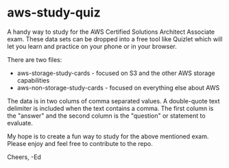 # aws-study-quiz
A handy way to study for the AWS Certified Solutions Architect Associate exam.  These data sets can be dropped into a free tool like Quizlet which will let you learn and practice on your phone or in your browser.

There are two files:
* aws-storage-study-cards - focused on S3 and the other AWS storage capabilities
* aws-non-storage-study-cards - focused on everything else about AWS

The data is in two colums of comma separated values.  A double-quote text delimiter is included when the text contains a comma.  The first column is the "answer" and the second column is the "question" or statement to evaluate.

My hope is to create a fun way to study for the above mentioned exam.
Please enjoy and feel free to contribute to the repo.

Cheers,
-Ed
